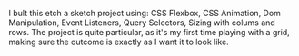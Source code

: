 I bult this etch a sketch project using:
CSS Flexbox,
CSS Animation,
Dom Manipulation,
Event Listeners,
Query Selectors,
Sizing with colums and rows.
The project is quite particular, as it's my first time playing with a grid, making sure the outcome is exactly as I want it to look like.
